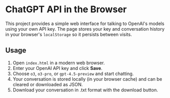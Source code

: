 # ChatGPT API in the Browser

This project provides a simple web interface for talking to OpenAI's models using your own API key. The page stores your key and conversation history in your browser's `localStorage` so it persists between visits.

## Usage

1. Open `index.html` in a modern web browser.
2. Enter your OpenAI API key and click **Save**.
3. Choose `o3`, `o3-pro`, or `gpt-4.5-preview` and start chatting.
4. Your conversation is stored locally (in your browser cache) and can be cleared or downloaded as JSON.
5. Download your conversation in .txt format with the download button.
